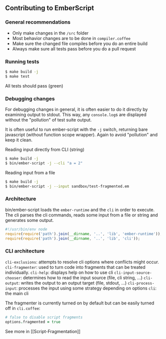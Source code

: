 ## Contributing to EmberScript

### General recommendations

- Only make changes in the `/src` folder
- Most behavior changes are to be done in `compiler.coffee`
- Make sure the changed file compiles before you do an entire build
- Always make sure all tests pass before you do a pull request

### Running tests

```bash
$ make build -j
$ make test
```

All tests should pass (green)

### Debugging changes

For debugging changes in general, it is often easier to do it directly by examining output to stdout.
This way, any `console.log`s are displayed without the "pollution" of test suite output.

It is often useful to run ember-script with the `-j` switch, returning bare javascript (without function scope wrapper). Again to avoid "pollution" and keep it clean. 

Reading input directly from CLI (string)

```bash
$ make build -j
$ bin/ember-script -j --cli "a = 2"
```

Reading input from a file

```bash
$ make build -j
$ bin/ember-script -j --input sandbox/test-fragmented.em
```

### Architecture

bin/ember-script loads the `ember-runtime` and the `cli` in order to execute. The cli parses the cli commands, reads some input from a file or string and generates some output.

```javascript
#!/usr/bin/env node
require(require('path').join(__dirname, '..', 'lib', 'ember-runtime'));
require(require('path').join(__dirname, '..', 'lib', 'cli'));
```

### CLI architecture

`cli-exclusions`: attempts to resolve cli options where conflicts might occur.
`cli-fragmenter`: used to turn code into fragments that can be treated individually. 
`cli-help`: displays help on how to use cli
`cli-input-source-chooser`: determines how to read the input source (file, cli string, ...)
`cli-output`: writes the output to an output target (file, stdout, ...)
`cli-process-input`: processes the input using some strategy depending on options
`cli`: the main cli

The fragmenter is currently turned on by default but can be easily turned off in `cli.coffee`:

```coffeescript
# false to disable script fragments
options.fragmented = true
```

See more in [[Script-Fragmentation]]